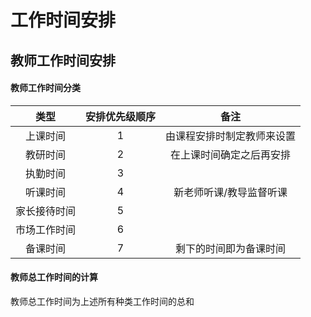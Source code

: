 # 工作时间安排

## 教师工作时间安排

#### 教师工作时间分类

| 类型 | 安排优先级顺序 | 备注 |
| :--: | :--: | :--: |
| 上课时间 | 1 | 由课程安排时制定教师来设置 |
| 教研时间 | 2 | 在上课时间确定之后再安排 |
| 执勤时间 | 3 | | 
| 听课时间 | 4 | 新老师听课/教导监督听课 |
| 家长接待时间 | 5 | |
| 市场工作时间 | 6 | |
| 备课时间 | 7 | 剩下的时间即为备课时间 |

#### 教师总工作时间的计算
教师总工作时间为上述所有种类工作时间的总和
